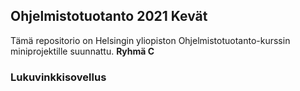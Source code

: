 ## Ohjelmistotuotanto 2021 Kevät

Tämä repositorio on Helsingin yliopiston Ohjelmistotuotanto-kurssin miniprojektille suunnattu. 
**Ryhmä C**

### Lukuvinkkisovellus 

